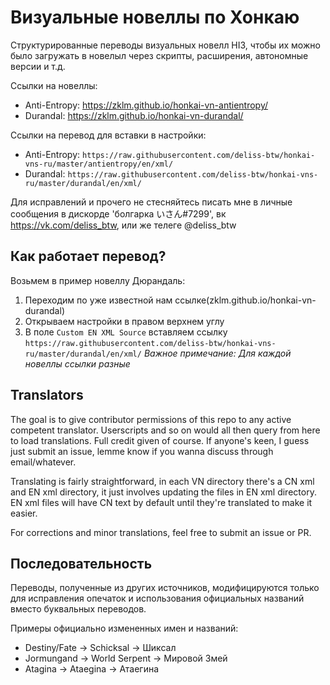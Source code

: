 # Визуальные новеллы по Хонкаю
Структурированные переводы визуальных новелл HI3, чтобы их можно было загружать в новелыл через скрипты, расширения, автономные версии и т.д.

Ссылки на новеллы:
* Anti-Entropy: https://zklm.github.io/honkai-vn-antientropy/
* Durandal: https://zklm.github.io/honkai-vn-durandal/

Ссылки на перевод для вставки в настройки:
* Anti-Entropy: `https://raw.githubusercontent.com/deliss-btw/honkai-vns-ru/master/antientropy/en/xml/`
* Durandal: `https://raw.githubusercontent.com/deliss-btw/honkai-vns-ru/master/durandal/en/xml/`

Для исправлений и прочего не стесняйтесь писать мне в личные сообщения в дискорде 'болгарка いさん#7299', вк https://vk.com/deliss_btw, или же телеге @deliss_btw

## Как работает перевод?
Возьмем в пример новеллу Дюрандаль:
1. Переходим по уже известной нам ссылке(zklm.github.io/honkai-vn-durandal)
2. Открываем настройки в правом верхнем углу
3. В поле `Custom EN XML Source` вставляем ссылку `https://raw.githubusercontent.com/deliss-btw/honkai-vns-ru/master/durandal/en/xml/`
*Важное примечание: Для каждой новеллы ссылки разные*


## Translators
The goal is to give contributor permissions of this repo to any active competent translator. Userscripts and so on would all then query from here to load translations. Full credit given of course. If anyone's keen, I guess just submit an issue, lemme know if you wanna discuss through email/whatever.

Translating is fairly straightforward, in each VN directory there's a CN xml and EN xml directory, it just involves updating the files in EN xml directory. EN xml files will have CN text by default until they're translated to make it easier.

For corrections and minor translations, feel free to submit an issue or PR.

## Последовательность
Переводы, полученные из других источников, модифицируются только для исправления опечаток и использования официальных названий вместо буквальных переводов.

Примеры официально измененных имен и названий:
* Destiny/Fate -> Schicksal -> Шиксал
* Jormungand -> World Serpent -> Мировой Змей
* Atagina -> Ataegina -> Атаегина

